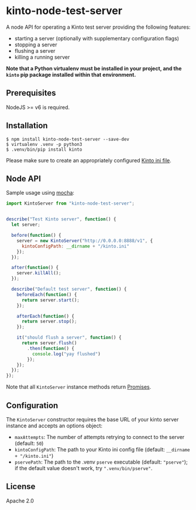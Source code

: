 # kinto-node-test-server

A node API for operating a Kinto test server providing the following features:

- starting a server (optionally with supplementary configuration flags)
- stopping a server
- flushing a server
- killing a running server

**Note that a Python virtualenv must be installed in your project, and the `kinto` pip package installed within that environment.**

## Prerequisites

NodeJS >= v6 is required.

## Installation

```
$ npm install kinto-node-test-server --save-dev
$ virtualenv .venv -p python3
$ .venv/bin/pip install kinto
```

Please make sure to create an appropriately configured [Kinto ini file](http://kinto.readthedocs.io/en/latest/configuration/settings.html).

## Node API

Sample usage using [mocha](https://opencollective.com/mochajs):

```js
import KintoServer from "kinto-node-test-server";


describe("Test Kinto server", function() {
  let server;

  before(function() {
    server = new KintoServer("http://0.0.0.0:8888/v1", {
      kintoConfigPath: __dirname + "/kinto.ini"
    });
  });

  after(function() {
    server.killAll();
  });

  describe("Default test server", function() {
    beforeEach(function() {
      return server.start();
    });

    afterEach(function() {
      return server.stop();
    });

    it("should flush a server", function() {
      return server.flush()
        .then(function() {
          console.log("yay flushed")
        });
    });
  });
});
```

Note that all `KintoServer` instance methods return [Promises](https://developer.mozilla.org/en-US/docs/Web/JavaScript/Reference/Global_Objects/Promise).

## Configuration

The `KintoServer` constructor requires the base URL of your kinto server instance and accepts an options object:

- `maxAttempts`: The number of attempts retrying to connect to the server (default: `50`)
- `kintoConfigPath`: The path to your Kinto ini config file (default: `__dirname + "/kinto.ini"`)
- `pservePath`: The path to the .venv `pserve` executable (default: `"pserve"`); if the default value doesn't work, try `".venv/bin/pserve"`.

## License

Apache 2.0
